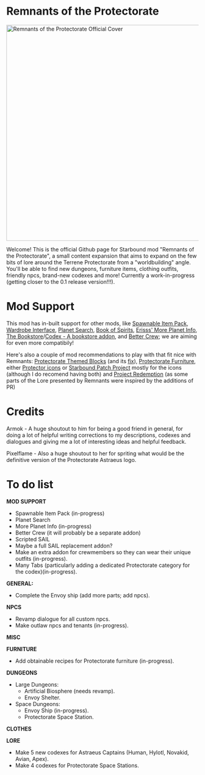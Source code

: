# Remnants of the Protectorate

<img width="566" height="566" alt="Remnants of the Protectorate Official Cover" src="https://github.com/user-attachments/assets/9a9371f7-2fee-49f2-852d-ddd346424a6d" />

Welcome! This is the official Github page for Starbound mod "Remnants of the Protectorate", a small content expansion that aims to expand on the few bits of lore around the Terrene Protectorate from a "worldbuilding" angle. You'll be able to find new dungeons, furniture items, clothing outfits, friendly npcs, brand-new codexes and more! Currently a work-in-progress (getting closer to the 0.1 release version!!!).

# Mod Support
This mod has in-built support for other mods, like [Spawnable Item Pack](https://steamcommunity.com/sharedfiles/filedetails/?id=733665104), [Wardrobe Interface](https://steamcommunity.com/sharedfiles/filedetails/?id=734855062), [Planet Search](https://steamcommunity.com/sharedfiles/filedetails/?id=3269792617), [Book of Spirits](https://steamcommunity.com/sharedfiles/filedetails/?id=3060280131), [Erisss' More Planet Info](https://steamcommunity.com/sharedfiles/filedetails/?id=1117007107), [The Bookstore](https://steamcommunity.com/sharedfiles/filedetails/?id=1108897518)/[Codex - A bookstore addon](https://steamcommunity.com/sharedfiles/filedetails/?id=1109790315), and [Better Crew](https://community.playstarbound.com/resources/better-crew-and-npc-behavior.6190/); we are aiming for even more compatibily!

Here's also a couple of mod recommendations to play with that fit nice with Remnants: [Protectorate Themed Blocks](https://steamcommunity.com/sharedfiles/filedetails/?id=880170687) (and its [fix](https://steamcommunity.com/sharedfiles/filedetails/?id=2840241429)), [Protectorate Furniture](https://steamcommunity.com/sharedfiles/filedetails/?id=732742952), either [Protector icons](https://steamcommunity.com/sharedfiles/filedetails/?id=782825930) or [Starbound Patch Project](https://steamcommunity.com/sharedfiles/filedetails/?id=1543219534) mostly for the icons (although I do recomend having both) and [Project Redemption](https://steamcommunity.com/sharedfiles/filedetails/?id=1397217904) (as some parts of the Lore presented by Remnants were inspired by the additions of PR)

# Credits
Armok - A huge shoutout to him for being a good friend in general, for doing a lot of helpful writing corrections to my descriptions, codexes and dialogues and giving me a lot of interesting ideas and helpful feedback.

Pixelflame - Also a huge shoutout to her for spriting what would be the definitive version of the Protectorate Astraeus logo.

# To do list
__MOD SUPPORT__
- Spawnable Item Pack (in-progress)
- Planet Search
- More Planet Info (in-progress)
- Better Crew (it will probably be a separate addon)
- Scripted SAIL
- Maybe a full SAIL replacement addon?
- Make an extra addon for crewmembers so they can wear their unique outfits (in-progress).
- Many Tabs (particularly adding a dedicated Protectorate category for the codex)(in-progress).

__GENERAL:__
- Complete the Envoy ship (add more parts; add npcs).

__NPCS__
- Revamp dialogue for all custom npcs.
- Make outlaw npcs and tenants (in-progress).

__MISC__


__FURNITURE__
- Add obtainable recipes for Protectorate furniture (in-progress).

__DUNGEONS__
- Large Dungeons:
   - Artificial Biosphere (needs revamp).
   - Envoy Shelter.
- Space Dungeons:
   - Envoy Ship (in-progress).
   - Protectorate Space Station.

__CLOTHES__


__LORE__
- Make 5 new codexes for Astraeus Captains (Human, Hylotl, Novakid, Avian, Apex).
- Make 4 codexes for Protectorate Space Stations.

